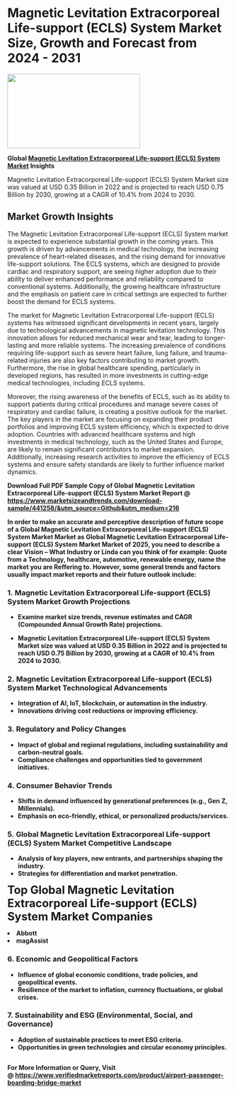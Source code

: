 <H1>Magnetic Levitation Extracorporeal Life-support (ECLS) System Market Size, Growth and Forecast from 2024 - 2031</H1><img class="aligncenter size-medium wp-image-584254" src="https://thirdeyenews.in/wp-content/uploads/2024/09/Global-Market-Research-300x168.jpeg" alt="" width="300" height="168" /><p><strong>Global&nbsp;<a href="https://www.marketsizeandtrends.com/download-sample/441258/&amp;utm_source=Github&utm_medium=216">Magnetic Levitation Extracorporeal Life-support (ECLS) System Market</a> Insights</strong></p><p>Magnetic Levitation Extracorporeal Life-support (ECLS) System Market size was valued at USD 0.35 Billion in 2022 and is projected to reach USD 0.75 Billion by 2030, growing at a CAGR of 10.4% from 2024 to 2030.</p><p><h2>Market Growth Insights</h2> <p>The Magnetic Levitation Extracorporeal Life-support (ECLS) System market is expected to experience substantial growth in the coming years. This growth is driven by advancements in medical technology, the increasing prevalence of heart-related diseases, and the rising demand for innovative life-support solutions. The ECLS systems, which are designed to provide cardiac and respiratory support, are seeing higher adoption due to their ability to deliver enhanced performance and reliability compared to conventional systems. Additionally, the growing healthcare infrastructure and the emphasis on patient care in critical settings are expected to further boost the demand for ECLS systems.</p> <p><strong></strong></p> <p>The market for Magnetic Levitation Extracorporeal Life-support (ECLS) systems has witnessed significant developments in recent years, largely due to technological advancements in magnetic levitation technology. This innovation allows for reduced mechanical wear and tear, leading to longer-lasting and more reliable systems. The increasing prevalence of conditions requiring life-support such as severe heart failure, lung failure, and trauma-related injuries are also key factors contributing to market growth. Furthermore, the rise in global healthcare spending, particularly in developed regions, has resulted in more investments in cutting-edge medical technologies, including ECLS systems.</p> <p>Moreover, the rising awareness of the benefits of ECLS, such as its ability to support patients during critical procedures and manage severe cases of respiratory and cardiac failure, is creating a positive outlook for the market. The key players in the market are focusing on expanding their product portfolios and improving ECLS system efficiency, which is expected to drive adoption. Countries with advanced healthcare systems and high investments in medical technology, such as the United States and Europe, are likely to remain significant contributors to market expansion. Additionally, increasing research activities to improve the efficiency of ECLS systems and ensure safety standards are likely to further influence market dynamics.</p> <p><strong></p><p><span class=""><strong>Download Full PDF Sample Copy of Global Magnetic Levitation Extracorporeal Life-support (ECLS) System Market Report</strong> @ <a href="https://www.marketsizeandtrends.com/download-sample/441258/&amp;utm_source=Github&utm_medium=216" target="_blank">https://www.marketsizeandtrends.com/download-sample/441258/&amp;utm_source=Github&utm_medium=216</a></span></p><p>In order to make an accurate and perceptive description of future scope of a Global&nbsp;Magnetic Levitation Extracorporeal Life-support (ECLS) System Market Market as Global&nbsp;Magnetic Levitation Extracorporeal Life-support (ECLS) System Market Market of 2025, you need to describe a clear Vision &ndash; What Industry or Linda can you think of for example: Quote from a Technology, healthcare, automotive, renewable energy, name the market you are Reffering to. However, some general trends and factors usually impact market reports and their future outlook include:</p><h3>1.&nbsp;<strong>Magnetic Levitation Extracorporeal Life-support (ECLS) System Market Growth Projections</strong></h3><ul><li>Examine market size trends, revenue estimates and CAGR (Compounded Annual Growth Rate) projections.</li><li><p>Magnetic Levitation Extracorporeal Life-support (ECLS) System Market size was valued at USD 0.35 Billion in 2022 and is projected to reach USD 0.75 Billion by 2030, growing at a CAGR of 10.4% from 2024 to 2030.</p></li></ul><h3>2.&nbsp;<strong>Magnetic Levitation Extracorporeal Life-support (ECLS) System Market Technological Advancements</strong></h3><ul><li>Integration of AI, IoT, blockchain, or automation in the industry.</li><li>Innovations driving cost reductions or improving efficiency.</li></ul><h3>3.&nbsp;<strong>Regulatory and Policy Changes</strong></h3><ul><li>Impact of global and regional regulations, including sustainability and carbon-neutral goals.</li><li>Compliance challenges and opportunities tied to government initiatives.</li></ul><h3>4.&nbsp;<strong>Consumer Behavior Trends</strong></h3><ul><li>Shifts in demand influenced by generational preferences (e.g., Gen Z, Millennials).</li><li>Emphasis on eco-friendly, ethical, or personalized products/services.</li></ul><h3>5.&nbsp;<strong>Global Magnetic Levitation Extracorporeal Life-support (ECLS) System Market Competitive Landscape</strong></h3><ul><li>Analysis of key players, new entrants, and partnerships shaping the industry.</li><li>Strategies for differentiation and market penetration.</li></ul><p data-pm-slice="1 1 []"><span style="color: inherit; font-family: inherit; font-size: 25px;">Top Global Magnetic Levitation Extracorporeal Life-support (ECLS) System Market Companies</span></p><div class="" data-test-id=""><p><li>Abbott</li><li> magAssist</li></p></div><h3>6.&nbsp;<strong>Economic and Geopolitical Factors</strong></h3><ul><li>Influence of global economic conditions, trade policies, and geopolitical events.</li><li>Resilience of the market to inflation, currency fluctuations, or global crises.</li></ul><h3>7.&nbsp;<strong>Sustainability and ESG (Environmental, Social, and Governance)</strong></h3><ul><li>Adoption of sustainable practices to meet ESG criteria.</li><li>Opportunities in green technologies and circular economy principles.</li></ul><h2><strong style="font-size: 14px;">For More Information or Query, Visit @&nbsp;</strong><a style="background-color: #ffffff; font-size: 14px;" href="https://www.marketsizeandtrends.com/report/magnetic-levitation-extracorporeal-life-support-ecls-system-market/" target="_blank">https://www.verifiedmarketreports.com/product/airport-passenger-boarding-bridge-market</a></h2>
